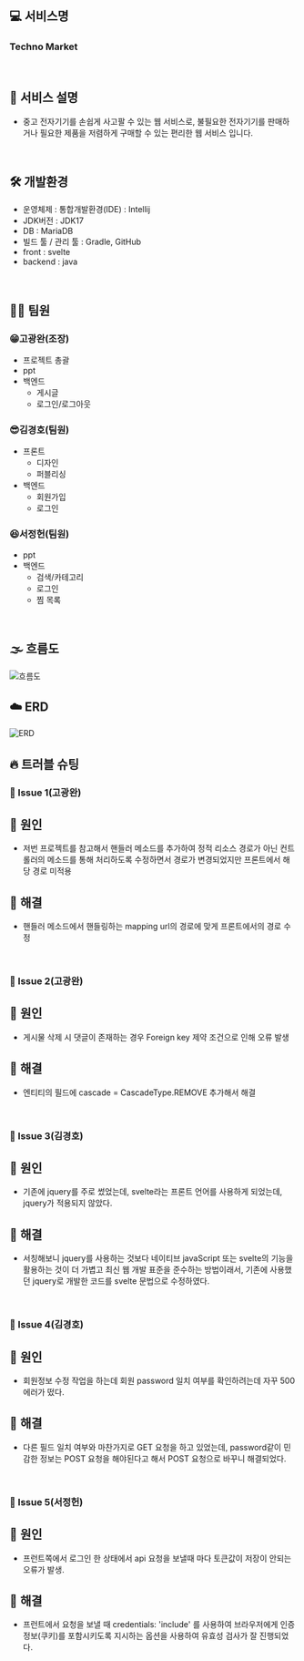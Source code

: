 ## 💻 서비스명
### Techno Market
<br>

## 🎯 서비스 설명
- 중고 전자기기를 손쉽게 사고팔 수 있는 웹 서비스로, 불필요한 전자기기를 판매하거나 필요한 제품을 저렴하게 구매할 수 있는 편리한 웹 서비스 입니다.
<br>

## 🛠 개발환경
- 운영체제 : 통합개발환경(IDE) : Intellij
- JDK버전 : JDK17
- DB : MariaDB
- 빌드 툴 / 관리 툴 : Gradle, GitHub
- front : svelte
- backend : java
<br>

## 👨‍💻 팀원
### 😁고광완(조장)
- 프로젝트 총괄
- ppt
- 백엔드
  - 게시글
  - 로그인/로그아웃

### 😎김경호(팀원)
- 프론트
  - 디자인
  - 퍼블리싱
- 백엔드
  - 회원가입
  - 로그인

### 😆서정헌(팀원)
- ppt
- 백엔드
  - 검색/카테고리
  - 로그인
  - 찜 목록
<br>

## 🌫 흐름도

![흐름도](https://github.com/Techno-Market/techno_market/assets/144635967/e09f813d-4313-4cab-9b5e-4ec6dc58076d)
<br>

## ☁️ ERD

![ERD](https://github.com/Techno-Market/techno_market/assets/144635967/2459c542-feff-4ab0-98f8-1c38747afbee)
<br>

## 🔥 트러블 슈팅

### 🚨 Issue 1(고광완)

## 🛑 원인
- 저번 프로젝트를 참고해서 핸들러 메소드를 추가하여 정적 리소스 경로가 아닌 컨트롤러의 메소드를 통해 처리하도록 수정하면서 경로가 변경되었지만 프론트에서 해당 경로 미적용

## 🚥 해결
- 핸들러 메소드에서 핸들링하는 mapping url의 경로에 맞게 프론트에서의 경로 수정
<br>

### 🚨 Issue 2(고광완)

## 🛑 원인
- 게시물 삭제 시 댓글이 존재하는 경우 Foreign key 제약 조건으로 인해 오류 발생

## 🚥 해결
- 엔티티의 필드에  cascade = CascadeType.REMOVE 추가해서 해결
<br>

### 🚨 Issue 3(김경호)

## 🛑 원인
- 기존에 jquery를 주로 썼었는데, svelte라는 프론트 언어를 사용하게 되었는데, jquery가 적용되지 않았다.

## 🚥 해결
- 서칭해보니 jquery를 사용하는 것보다 네이티브 javaScript 또는 svelte의 기능을 활용하는 것이 더 가볍고 최신 웹 개발 표준을 준수하는 방법이래서, 기존에 사용했던 jquery로 개발한 코드를 svelte 문법으로 수정하였다.
<br>

### 🚨 Issue 4(김경호)

## 🛑 원인
- 회원정보 수정 작업을 하는데 회원 password 일치 여부를 확인하려는데 자꾸 500에러가 떴다.

## 🚥 해결
- 다른 필드 일치 여부와 마찬가지로 GET 요청을 하고 있었는데, password같이 민감한 정보는 POST 요청을 해야된다고 해서 POST 요청으로 바꾸니 해결되었다.
<br>

### 🚨 Issue 5(서정헌)

## 🛑 원인
- 프런트쪽에서 로그인 한 상태에서 api 요청을 보낼때 마다 토큰값이 저장이 안되는 오류가 발생. 

## 🚥 해결
- 프런트에서 요청을 보낼 때 credentials: 'include' 를 사용하여 브라우저에게 인증 정보(쿠키)를 포함시키도록 지시하는 옵션을 사용하여 유효성 검사가 잘 진행되었다.
<br>

